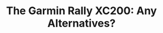 ---
layout: community
category: community
title: "The Garmin Rally XC200: Any Alternatives?"
description: "Anyone have experience with the garmin rally xc200? Are there really any competitors out there?  I converted Favero Assioma Duo to SPD… I’ve seen this conversion on YouTube.Seems easy enough!"
isTopLevel: false
isSingleLevel: false
isArticle: false
datePublished: 2022-06-21 15:46:00 +0300
dateModified: 2022-06-21 15:46:00 +0300
published: false
---